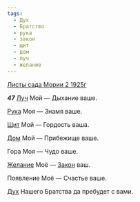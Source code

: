 ```yaml
---
tags:
  - Дух
  - Братство
  - рука
  - закон
  - щит
  - дом
  - луч
  - желание
---
```


[Листы сада Мории 2 1925г](/agni/1925)

___47___
[Луч](/tag/#луч) Мой — Дыхание ваше.   

[Рука](/tag/#рука) Моя — Знамя ваше.   

[Щит](/tag/#щит) Мой — Гордость ваша.   

[Дом](/tag/#дом) Мой — Прибежище ваше.   

Гора Моя — Чудо ваше.   

[Желание](/tag/#желание) Моё — [Закон](/tag/#закон) ваш.   

Появление Моё — Счастье ваше.   

[Дух](/tag/#Дух) Нашего Братства да пребудет с вами.   

